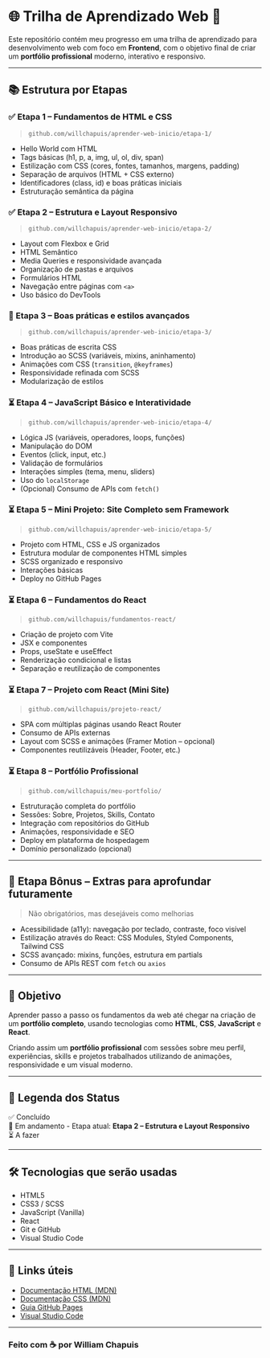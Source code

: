 # 🌐 Trilha de Aprendizado Web 🚀

Este repositório contém meu progresso em uma trilha de aprendizado para desenvolvimento web com foco em **Frontend**, com o objetivo final de criar um **portfólio profissional** moderno, interativo e responsivo.

---

## 📚 Estrutura por Etapas

### ✅ Etapa 1 – Fundamentos de HTML e CSS  
> `github.com/willchapuis/aprender-web-inicio/etapa-1/`  
- Hello World com HTML  
- Tags básicas (h1, p, a, img, ul, ol, div, span)  
- Estilização com CSS (cores, fontes, tamanhos, margens, padding)  
- Separação de arquivos (HTML + CSS externo)  
- Identificadores (class, id) e boas práticas iniciais  
- Estruturação semântica da página  

### ✅ Etapa 2 – Estrutura e Layout Responsivo  
> `github.com/willchapuis/aprender-web-inicio/etapa-2/`  
- Layout com Flexbox e Grid  
- HTML Semântico  
- Media Queries e responsividade avançada  
- Organização de pastas e arquivos  
- Formulários HTML  
- Navegação entre páginas com `<a>`  
- Uso básico do DevTools  

### 🔄 Etapa 3 – Boas práticas e estilos avançados  
> `github.com/willchapuis/aprender-web-inicio/etapa-3/`  
- Boas práticas de escrita CSS  
- Introdução ao SCSS (variáveis, mixins, aninhamento)  
- Animações com CSS (`transition`, `@keyframes`)  
- Responsividade refinada com SCSS  
- Modularização de estilos  

### ⏳ Etapa 4 – JavaScript Básico e Interatividade  
> `github.com/willchapuis/aprender-web-inicio/etapa-4/`  
- Lógica JS (variáveis, operadores, loops, funções)  
- Manipulação do DOM  
- Eventos (click, input, etc.)  
- Validação de formulários  
- Interações simples (tema, menu, sliders)  
- Uso do `localStorage`  
- (Opcional) Consumo de APIs com `fetch()`  

### ⏳ Etapa 5 – Mini Projeto: Site Completo sem Framework  
> `github.com/willchapuis/aprender-web-inicio/etapa-5/`  
- Projeto com HTML, CSS e JS organizados  
- Estrutura modular de componentes HTML simples  
- SCSS organizado e responsivo  
- Interações básicas  
- Deploy no GitHub Pages  

### ⏳ Etapa 6 – Fundamentos do React  
> `github.com/willchapuis/fundamentos-react/`  
- Criação de projeto com Vite  
- JSX e componentes  
- Props, useState e useEffect  
- Renderização condicional e listas  
- Separação e reutilização de componentes  

### ⏳ Etapa 7 – Projeto com React (Mini Site)  
> `github.com/willchapuis/projeto-react/`  
- SPA com múltiplas páginas usando React Router  
- Consumo de APIs externas  
- Layout com SCSS e animações (Framer Motion – opcional)  
- Componentes reutilizáveis (Header, Footer, etc.)  

### ⏳ Etapa 8 – Portfólio Profissional
> `github.com/willchapuis/meu-portfolio/`  
- Estruturação completa do portfólio  
- Sessões: Sobre, Projetos, Skills, Contato  
- Integração com repositórios do GitHub  
- Animações, responsividade e SEO  
- Deploy em plataforma de hospedagem  
- Domínio personalizado (opcional)  

---

## 🎁 Etapa Bônus – Extras para aprofundar futuramente  
> Não obrigatórios, mas desejáveis como melhorias  

- Acessibilidade (a11y): navegação por teclado, contraste, foco visível  
- Estilização através do React: CSS Modules, Styled Components, Tailwind CSS  
- SCSS avançado: mixins, funções, estrutura em partials  
- Consumo de APIs REST com `fetch` ou `axios`  

---

## 🎯 Objetivo
Aprender passo a passo os fundamentos da web até chegar na criação de um **portfólio completo**, usando tecnologias como **HTML**, **CSS**, **JavaScript** e **React**.

Criando assim um **portfólio profissional** com sessões sobre meu perfil, experiências, skills e projetos trabalhados utilizando de animações, responsividade e um visual moderno.

---

## 🔖 Legenda dos Status

✅ Concluído  
🔄 Em andamento - Etapa atual: **Etapa 2 – Estrutura e Layout Responsivo**  
⏳ A fazer  

---

## 🛠 Tecnologias que serão usadas

- HTML5  
- CSS3 / SCSS  
- JavaScript (Vanilla)  
- React  
- Git e GitHub  
- Visual Studio Code  

---

## 🔗 Links úteis

- [Documentação HTML (MDN)](https://developer.mozilla.org/pt-BR/docs/Web/HTML)  
- [Documentação CSS (MDN)](https://developer.mozilla.org/pt-BR/docs/Web/CSS)  
- [Guia GitHub Pages](https://pages.github.com/)  
- [Visual Studio Code](https://code.visualstudio.com/)  

---

### Feito com ☕ por William Chapuis
